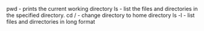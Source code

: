 pwd - prints the current working directory
ls - list the files and directories in the specified directory.
cd / - change directory to home directory
ls -l - list files and dirrectories in long format
